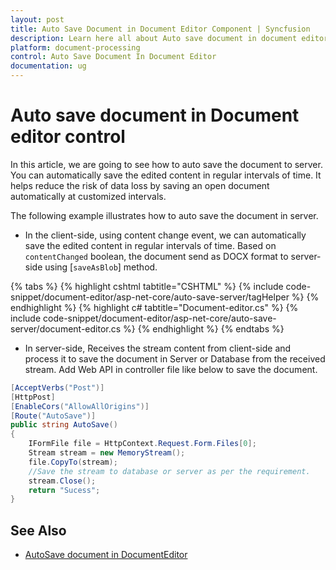 ```yaml
---
layout: post
title: Auto Save Document in Document Editor Component | Syncfusion
description: Learn here all about Auto save document in document editor in Syncfusion Document Editor component of syncfusion and more.
platform: document-processing
control: Auto Save Document In Document Editor
documentation: ug
---
```



# Auto save document in Document editor control

In this article, we are going to see how to auto save the document to server. You can automatically save the edited content in regular intervals of time. It helps reduce the risk of data loss by saving an open document automatically at customized intervals.

The following example illustrates how to auto save the document in server.

* In the client-side, using content change event, we can automatically save the edited content in regular intervals of time. Based on `contentChanged` boolean, the document send as DOCX format to server-side using [`saveAsBlob`] method.


{% tabs %}
{% highlight cshtml tabtitle="CSHTML" %}
{% include code-snippet/document-editor/asp-net-core/auto-save-server/tagHelper %}
{% endhighlight %}
{% highlight c# tabtitle="Document-editor.cs" %}
{% include code-snippet/document-editor/asp-net-core/auto-save-server/document-editor.cs %}
{% endhighlight %}
{% endtabs %}



* In server-side, Receives the stream content from client-side and process it to save the document in Server or Database from the received stream. Add Web API in controller file like below to save the document.

```c#
[AcceptVerbs("Post")]
[HttpPost]
[EnableCors("AllowAllOrigins")]
[Route("AutoSave")]
public string AutoSave()
{
    IFormFile file = HttpContext.Request.Form.Files[0];
    Stream stream = new MemoryStream();    
    file.CopyTo(stream);
    //Save the stream to database or server as per the requirement.
    stream.Close();
    return "Sucess";
}
```

## See Also
* [AutoSave document in DocumentEditor](./auto-save-document-in-document-editor)
